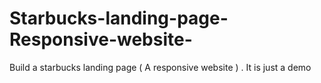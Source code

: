 # Starbucks-landing-page-Responsive-website-
Build a starbucks landing page ( A responsive website ) . It is just a demo 
